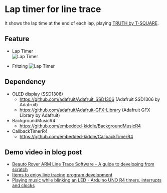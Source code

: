 # Lap timer for line trace

It shows the lap time at the end of each lap, playing [TRUTH by T-SQUARE](https://www.youtube.com/watch?v=FZaUPGjjA4c).

## Feature

- Lap Timer  
  ![Lap Timer](https://embedded-kiddie.github.io/images/2024/03-16/arduino-lap-timer.jpg "Lap Timer")

- Fritzing
  ![Lap Timer](https://embedded-kiddie.github.io/images/2024/03-16/line_trace_lap_timer_breadboard.png)

## Dependency

- OLED display (SSD1306)
  - https://github.com/adafruit/Adafruit_SSD1306 (Adafruit SSD1306 by Adafruit)
  - https://github.com/adafruit/Adafruit-GFX-Library (Adafruit GFX Library by Adafruit)
- BackgroundMusicR4
  - https://github.com/embedded-kiddie/BackgroundMusicR4
- CallbackTimerR4
  - https://github.com/embedded-kiddie/CallbackTimerR4

## Demo video in blog post
  - [Beauto Rover ARM Line Trace Software - A guide to developing from scratch](https://bit.ly/45BrN0e)
  - [Items to enjoy line tracing program development](http://bit.ly/3RBIjaQ)
  - [Playing music while blinking an LED - Arduino UNO R4 timers, interrupts and clocks](https://bit.ly/3VQQAdj)
